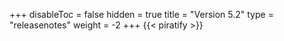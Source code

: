 +++
disableToc = false
hidden = true
title = "Version 5.2"
type = "releasenotes"
weight = -2
+++
{{< piratify >}}
